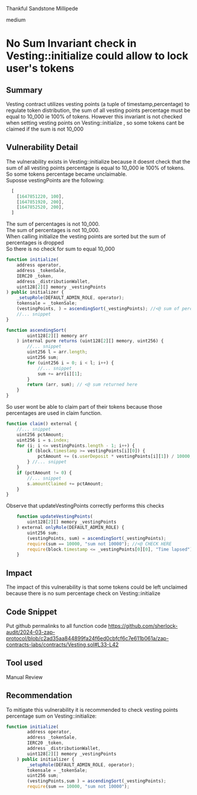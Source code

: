 Thankful Sandstone Millipede

medium

# No Sum Invariant check in Vesting::initialize could allow to lock user's tokens

## Summary
Vesting contract utilizes vesting points (a tuple of timestamp,percentage) to regulate token distribution, the sum of all vesting points percentage must be equal to 10_000 ie 100% of tokens.
However this invariant is not checked when setting vesting points on Vesting::initialize , so some tokens cant be claimed if the sum is not 10_000   

## Vulnerability Detail
The vulnerability exists in Vesting::initialize  because it doesnt check that the sum of all vesting points percentage is equal to 10_000 ie 100% of tokens. So some tokens percentage became unclaimable.  
Suposse vestingPoints are the following:  
```js
  [
    [1647851220, 100],
    [1647851920, 200],
    [1647852520, 200],
  ]
``` 
The sum of percentages is not 10_000.    
The sum of percentages is not 10_000.  
When calling initialize the vesting points are sorted but the sum of percentages is dropped  
So there is no check for sum to equal 10_000  
```js
function initialize(
    address operator,
    address _tokenSale,
    IERC20 _token,
    address _distributionWallet,
    uint128[2][] memory _vestingPoints
) public initializer {
    _setupRole(DEFAULT_ADMIN_ROLE, operator);
    tokensale = _tokenSale;
    (vestingPoints, ) = ascendingSort(_vestingPoints); //<@ sum of percentages is dropped
    //... snippet
}

function ascendingSort(
        uint128[2][] memory arr
    ) internal pure returns (uint128[2][] memory, uint256) {
        //... snippet
        uint256 l = arr.length;
        uint256 sum;
        for (uint256 i = 0; i < l; i++) {
            //... snippet
            sum += arr[i][1];
        }
        return (arr, sum); // <@ sum returned here  
    }
}
```
So user wont be able to claim part of their tokens because those percentages are used in claim function.  
```js
function claim() external {
    //... snippet
    uint256 pctAmount;
    uint256 i = s.index;
    for (i; i <= vestingPoints.length - 1; i++) {
        if (block.timestamp >= vestingPoints[i][0]) {
            pctAmount += (s.userDeposit * vestingPoints[i][1]) / 10000; //<@ vesting pct
        } //... snippet
    }
    if (pctAmount != 0) {
        //... snippet
        s.amountClaimed += pctAmount;
    }
}
```  
Observe that updateVestingPoints correctly performs this checks  
```js
    function updateVestingPoints(
        uint128[2][] memory _vestingPoints
    ) external onlyRole(DEFAULT_ADMIN_ROLE) {
        uint256 sum;
        (vestingPoints, sum) = ascendingSort(_vestingPoints);
        require(sum == 10000, "sum not 10000"); //<@ CHECK HERE
        require(block.timestamp <= _vestingPoints[0][0], "Time lapsed");
    }
```  

## Impact
The impact of this vulnerability is that some tokens could be left unclaimed because there is no sum percentage check on Vesting::initialize  

## Code Snippet
Put github permalinks to all function code
https://github.com/sherlock-audit/2024-03-zap-protocol/blob/c2ad35aa844899fa24f6ed0cbfcf6c7e611b061a/zap-contracts-labs/contracts/Vesting.sol#L33-L42


## Tool used

Manual Review

## Recommendation
To mitigate this vulnerability  it is recommended to check vesting points percentage sum on Vesting::initialize:  
```js
function initialize(
        address operator,
        address _tokenSale,
        IERC20 _token,
        address _distributionWallet,
        uint128[2][] memory _vestingPoints
    ) public initializer {
        _setupRole(DEFAULT_ADMIN_ROLE, operator);
        tokensale = _tokenSale;
        uint256 sum;
        (vestingPoints,sum ) = ascendingSort(_vestingPoints);
        require(sum == 10000, "sum not 10000");
```